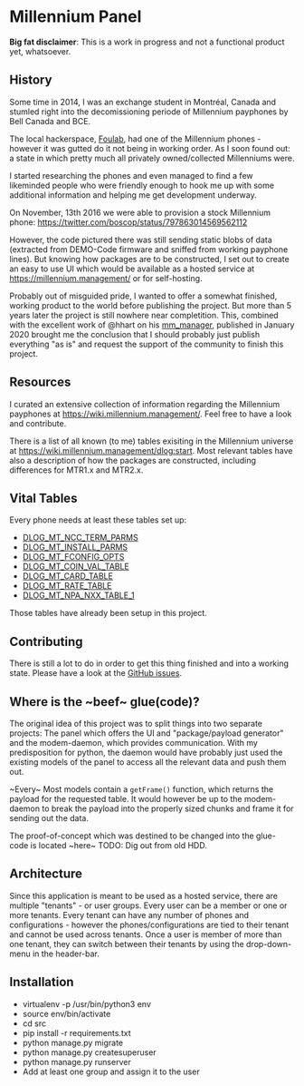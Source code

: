 # Millennium Panel

__Big fat disclaimer__: This is a work in progress and not a functional product yet, whatsoever. 

## History
Some time in 2014, I was an exchange student in Montréal, Canada and stumled right into the decomissioning periode of Millennium payphones by Bell Canada and BCE.

The local hackerspace, [Foulab](https://foulab.org/), had one of the Millennium phones - however it was gutted do it not being in working order. As I soon found out: a state in which pretty much all privately owned/collected Millenniums were.

I started researching the phones and even managed to find a few likeminded people who were friendly enough to hook me up with some additional information and helping me get development underway.

On November, 13th 2016 we were able to provision a stock Millennium phone: https://twitter.com/boscop/status/797863014569562112

However, the code pictured there was still sending static blobs of data (extracted from DEMO-Code firmware and sniffed from working payphone lines). But knowing how packages are to be constructed, I set out to create an easy to use UI which would be available as a hosted service at https://millennium.management/ or for self-hosting.

Probably out of misguided pride, I wanted to offer a somewhat finished, working product to the world before publishing the project. But more than 5 years later the project is still nowhere near completition. This, combined with the excellent work of @hhart on his [mm_manager](https://github.com/hharte/mm_manager), published in January 2020 brought me the conclusion that I should probably just publish everything "as is" and request the support of the community to finish this project.

## Resources
I curated an extensive collection of information regarding the Millennium payphones at https://wiki.millennium.management/. Feel free to have a look and contribute.

There is a list of all known (to me) tables exisiting in the Millennium universe at https://wiki.millennium.management/dlog:start. Most relevant tables have also a description of how the packages are constructed, including differences for MTR1.x and MTR2.x.

## Vital Tables
Every phone needs at least these tables set up:
- [DLOG_MT_NCC_TERM_PARMS](https://wiki.millennium.management/dlog:DLOG_MT_NCC_TERM_PARMS)
- [DLOG_MT_INSTALL_PARMS](https://wiki.millennium.management/dlog:DLOG_MT_INSTALL_PARMS)
- [DLOG_MT_FCONFIG_OPTS](https://wiki.millennium.management/dlog:DLOG_MT_FCONFIG_OPTS)
- [DLOG_MT_COIN_VAL_TABLE](https://wiki.millennium.management/dlog:DLOG_MT_COIN_VAL_TABLE)
- [DLOG_MT_CARD_TABLE](https://wiki.millennium.management/dlog:DLOG_MT_CARD_TABLE)
- [DLOG_MT_RATE_TABLE](https://wiki.millennium.management/dlog:DLOG_MT_RATE_TABLE)
- [DLOG_MT_NPA_NXX_TABLE_1](https://wiki.millennium.management/dlog:DLOG_MT_NPA_NXX_TABLE_1)

Those tables have already been setup in this project.

## Contributing
There is still a lot to do in order to get this thing finished and into a working state. Please have a look at the [GitHub issues](https://github.com/pc-coholic/millennium-panel/).

## Where is the ~beef~ glue(code)?
The original idea of this project was to split things into two separate projects: The panel which offers the UI and "package/payload generator" and the modem-daemon, which provides communication. With my predisposition for python, the daemon would have probably just used the existing models of the panel to access all the relevant data and push them out.

~Every~ Most models contain a `getFrame()` function, which returns the payload for the requested table. It would however be up to the modem-daemon to break the payload into the properly sized chunks and frame it for sending out the data.

The proof-of-concept which was destined to be changed into the glue-code is located ~here~ TODO: Dig out from old HDD.

## Architecture
Since this application is meant to be used as a hosted service, there are multiple "tenants" - or user groups. Every user can be a member or one or more tenants. Every tenant can have any number of phones and configurations - however the phones/configurations are tied to their tenant and cannot be used across tenants. Once a user is member of more than one tenant, they can switch between their tenants by using the drop-down-menu in the header-bar.

## Installation
* virtualenv -p /usr/bin/python3 env
* source env/bin/activate
* cd src
* pip install -r requirements.txt
* python manage.py migrate
* python manage.py createsuperuser
* python manage.py runserver
* Add at least one group and assign it to the user
